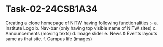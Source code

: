 # Task-02-24CSB1A34
Creating a clone homepage of NITW having following functionalities :-  a. Institute Logo  b. Nav-bar (only having top visible name of NITW sites)  c. Announcements (moving texts)  d. Image slider  e. News &amp; Events layouts same as that site.  f. Campus life (images) 
